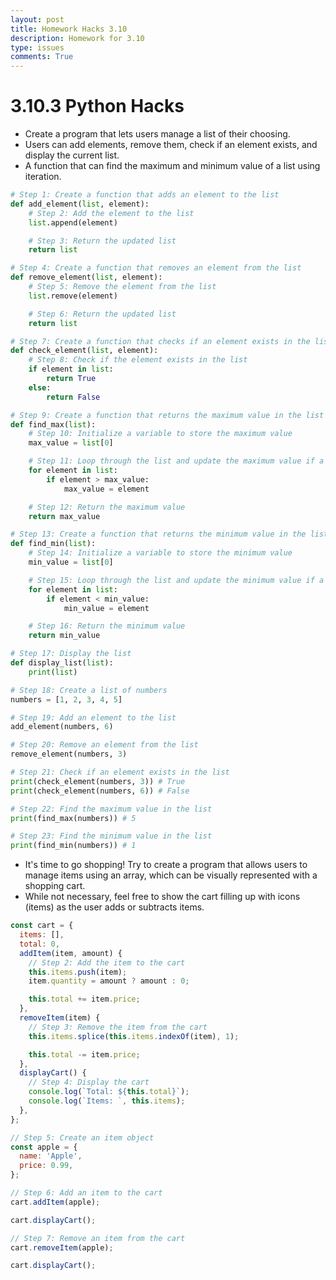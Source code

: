 ```yaml
---
layout: post
title: Homework Hacks 3.10
description: Homework for 3.10
type: issues
comments: True
---
```


# 3.10.3 Python Hacks

- Create a program that lets users manage a list of their choosing.
- Users can add elements, remove them, check if an element exists, and display the current list.
- A function that can find the maximum and minimum value of a list using iteration.

```python
# Step 1: Create a function that adds an element to the list
def add_element(list, element):
    # Step 2: Add the element to the list
    list.append(element)

    # Step 3: Return the updated list
    return list

# Step 4: Create a function that removes an element from the list
def remove_element(list, element):
    # Step 5: Remove the element from the list
    list.remove(element)

    # Step 6: Return the updated list
    return list

# Step 7: Create a function that checks if an element exists in the list
def check_element(list, element):
    # Step 8: Check if the element exists in the list
    if element in list:
        return True
    else:
        return False

# Step 9: Create a function that returns the maximum value in the list
def find_max(list):
    # Step 10: Initialize a variable to store the maximum value
    max_value = list[0]

    # Step 11: Loop through the list and update the maximum value if a larger value is found
    for element in list:
        if element > max_value:
            max_value = element

    # Step 12: Return the maximum value
    return max_value

# Step 13: Create a function that returns the minimum value in the list
def find_min(list):
    # Step 14: Initialize a variable to store the minimum value
    min_value = list[0]

    # Step 15: Loop through the list and update the minimum value if a smaller value is found
    for element in list:
        if element < min_value:
            min_value = element

    # Step 16: Return the minimum value
    return min_value

# Step 17: Display the list
def display_list(list):
    print(list)

# Step 18: Create a list of numbers
numbers = [1, 2, 3, 4, 5]

# Step 19: Add an element to the list
add_element(numbers, 6)

# Step 20: Remove an element from the list
remove_element(numbers, 3)

# Step 21: Check if an element exists in the list
print(check_element(numbers, 3)) # True
print(check_element(numbers, 6)) # False

# Step 22: Find the maximum value in the list
print(find_max(numbers)) # 5

# Step 23: Find the minimum value in the list
print(find_min(numbers)) # 1
```

- It's time to go shopping! Try to create a program that allows users to manage items using an array, which can be visually represented with a shopping cart.
- While not necessary, feel free to show the cart filling up with icons (items) as the user adds or subtracts items.

```javascript
const cart = {
  items: [],
  total: 0,
  addItem(item, amount) {
    // Step 2: Add the item to the cart
    this.items.push(item);
    item.quantity = amount ? amount : 0;

    this.total += item.price;
  },
  removeItem(item) {
    // Step 3: Remove the item from the cart
    this.items.splice(this.items.indexOf(item), 1);

    this.total -= item.price;
  },
  displayCart() {
    // Step 4: Display the cart
    console.log(`Total: ${this.total}`);
    console.log(`Items: `, this.items);
  },
};

// Step 5: Create an item object
const apple = {
  name: 'Apple',
  price: 0.99,
};

// Step 6: Add an item to the cart
cart.addItem(apple);

cart.displayCart();

// Step 7: Remove an item from the cart
cart.removeItem(apple);

cart.displayCart();
```